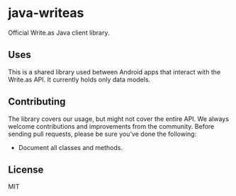 # java-writeas

Official Write.as Java client library.

## Uses

This is a shared library used between Android apps that interact with the Write.as API. It currently holds only data models.

## Contributing

The library covers our usage, but might not cover the entire API. We always welcome contributions and improvements from the community. Before sending pull requests, please be sure you've done the following:

* Document all classes and methods.

## License

MIT

